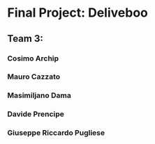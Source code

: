 # Final Project: Deliveboo

## Team 3:

### Cosimo Archip
### Mauro Cazzato
### Masimiljano Dama
### Davide Prencipe
### Giuseppe Riccardo Pugliese

<!-- 

comand image

Img setup command
php artisan storage:link 
composer require braintree/braintree_php
-->
